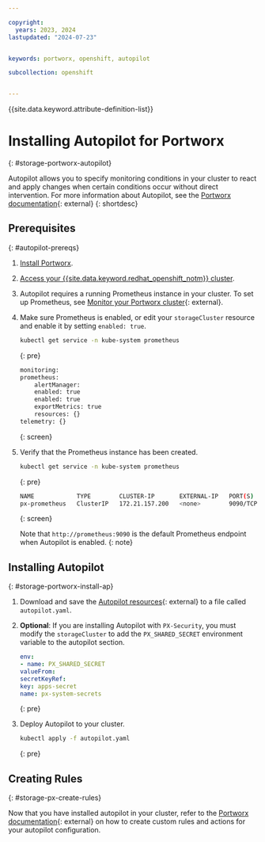 ```yaml
---

copyright: 
  years: 2023, 2024
lastupdated: "2024-07-23"


keywords: portworx, openshift, autopilot

subcollection: openshift


---
```


{{site.data.keyword.attribute-definition-list}}


# Installing Autopilot for Portworx
{: #storage-portworx-autopilot}

Autopilot allows you to specify monitoring conditions in your cluster to react and apply changes when certain conditions occur without direct intervention. For more information about Autopilot, see the [Portworx documentation](https://docs.portworx.com/portworx-enterprise/operations/operate-kubernetes/autopilot){: external}
{: shortdesc}

## Prerequisites
{: #autopilot-prereqs}


1. [Install Portworx](/docs/openshift?topic=openshift-storage_portworx_deploy).

1. [Access your {{site.data.keyword.redhat_openshift_notm}} cluster](/docs/openshift?topic=openshift-access_cluster).

1. Autopilot requires a running Prometheus instance in your cluster. To set up Prometheus, see [Monitor your Portworx cluster](https://docs.portworx.com/portworx-enterprise/operations/operate-kubernetes/monitoring){: external}.

1. Make sure Prometheus is enabled, or edit your `storageCluster` resource and enable it by setting `enabled: true`.

    ```sh
    kubectl get service -n kube-system prometheus
    ```
    {: pre}

    ```sh
    monitoring:
    prometheus:
        alertManager:
        enabled: true
        enabled: true
        exportMetrics: true
        resources: {}
    telemetry: {}
    ```
    {: screen}

1. Verify that the Prometheus instance has been created.

    ```sh
    kubectl get service -n kube-system prometheus
    ```
    {: pre}

    ```sh
    NAME            TYPE        CLUSTER-IP       EXTERNAL-IP   PORT(S)    AGE
    px-prometheus   ClusterIP   172.21.157.200   <none>        9090/TCP   19h
    ```
    {: screen}

    Note that `http://prometheus:9090` is the default Prometheus endpoint when Autopilot is enabled.
    {: note}

## Installing Autopilot
{: #storage-portworx-install-ap}

1. Download and save the [Autopilot resources](https://install.portworx.com/?comp=autopilot){: external} to a file called `autopilot.yaml`.

1. **Optional**: If you are installing Autopilot with `PX-Security`, you must modify the `storageCluster` to add the `PX_SHARED_SECRET` environment variable to the autopilot section.

    ```yaml
    env:
    - name: PX_SHARED_SECRET
    valueFrom:
    secretKeyRef:
    key: apps-secret
    name: px-system-secrets
    ```
    {: pre}

1. Deploy Autopilot to your cluster. 

    ```sh
    kubectl apply -f autopilot.yaml
    ```
    {: pre}

## Creating Rules
{: #storage-px-create-rules}

Now that you have installed autopilot in your cluster, refer to the [Portworx documentation](https://docs.portworx.com/portworx-enterprise/operations/operate-kubernetes/autopilot/how-to-use/working-with-rules){: external} on how to create custom rules and actions for your autopilot configuration.








